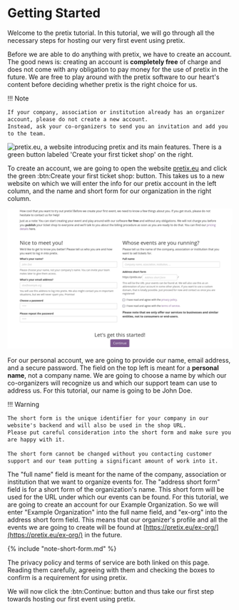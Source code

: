 # Getting Started

Welcome to the pretix tutorial. 
In this tutorial, we will go through all the necessary steps for hosting our very first event using pretix.

Before we are able to do anything with pretix, we have to create an account. 
The good news is: creating an account is __completely free__ of charge and does not come with any obligation to pay money for the use of pretix in the future. 
We are free to play around with the pretix software to our heart's content before deciding whether pretix is the right choice for us. 

!!! Note

    If your company, association or institution already has an organizer account, please do not create a new account. 
    Instead, ask your co-organizers to send you an invitation and add you to the team. 

![pretix.eu, a website introducing pretix and its main features. 
There is a green button labeled 'Create your first ticket shop' on the right.](../assets/screens/account/pretix-eu.png "pretix.eu screenshot" ) 

To create an account, we are going to open the website [pretix.eu](https://pretix.eu/about/en/ "https://pretix.eu/about/en/") and click the green :btn:Create your first ticket shop: button. 
This takes us to a new website on which we will enter the info for our pretix account in the left column, and the name and short form for our organization in the right column. 

![a website with input fields for account information as well as the name and short form of the organizer](../assets/screens/account/pretix-create-account.png "pretix.eu/about/en/setup screenshot" ) 

For our personal account, we are going to provide our name, email address, and a secure password. 
The field on the top left is meant for a **personal name**, not a company name. 
We are going to choose a name by which our co-organizers will recognize us and which our support team can use to address us. 
For this tutorial, our name is going to be John Doe. 

!!! Warning

    The short form is the unique identifier for your company in our website's backend and will also be used in the shop URL. 
    Please put careful consideration into the short form and make sure you are happy with it.

    The short form cannot be changed without you contacting customer support and our team putting a significant amount of work into it. 

The "full name" field is meant for the name of the company, association or institution that we want to organize events for. 
The "address short form" field is for a short form of the organization's name. 
This short form will be used for the URL under which our events can be found. 
For this tutorial, we are going to create an account for our Example Organization. 
So we will enter "Example Organization" into the full name field, and "ex-org" into the address short form field. 
This means that our organizer's profile and all the events we are going to create will be found at [https://pretix.eu/ex-org/](https://pretix.eu/ex-org/) in the future. 

{% include "note-short-form.md" %}

The privacy policy and terms of service are both linked on this page. 
Reading them carefully, agreeing with them and checking the boxes to confirm is a requirement for using pretix. 

We will now click the :btn:Continue: button and thus take our first step towards hosting our first event using pretix. 

